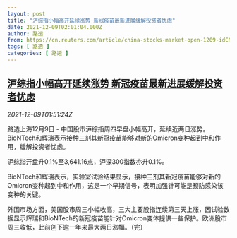 ```yaml
---
layout: post
title: "沪综指小幅高开延续涨势 新冠疫苗最新进展缓解投资者忧虑"
date: 2021-12-09T02:01:04.000Z
author: 路透
from: https://cn.reuters.com/article/china-stocks-market-open-1209-idCNKBS2IO04H
tags: [ 路透 ]
categories: [ 路透 ]
---
```

<!--1639015264000-->
[沪综指小幅高开延续涨势 新冠疫苗最新进展缓解投资者忧虑](https://cn.reuters.com/article/china-stocks-market-open-1209-idCNKBS2IO04H)
------

<div>
<div><i>2021-12-09T01:51:24Z</i></div><p>路透上海12月9日 - 中国股市沪综指周四早盘小幅高开，延续近两日涨势。BioNTech和辉瑞表示接种三剂其新冠疫苗能够对新的Omicron变种起到中和作用，缓解投资者忧虑。</p><p>沪综指开盘升0.1%至3,641.16点，沪深300指数亦升0.1%。</p><p>BioNTech和辉瑞表示，实验室试验结果显示，接种三剂其新冠疫苗能够对新的Omicron变种起到中和作用，这是一个早期信号，表明加强针可能是预防感染该变种的关键。</p><p>外围市场方面，美国股市周三小幅收高，三大主要股指连续第三天上涨，因试验数据显示辉瑞和BioNTech的新冠疫苗能针对Omicron变体提供一些保护。欧洲股市周三收低，此前创下逾一年来最大两日涨幅。（完）</p>
</div>
